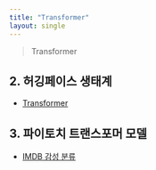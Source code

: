 ```yaml
---
title: "Transformer"
layout: single
---
```


> Transformer

## 2. 허깅페이스 생태계
* [Transformer][2-1]

## 3. 파이토치 트랜스포머 모델
* [IMDB 감성 분류][3-1]

[2-1]: https://drive.google.com/file/d/11CAdE3LMhEmCxh41dAj9jHj75tHWlma2/view?usp=drive_link
[3-1]: https://colab.research.google.com/drive/11SyxcY5-Z63WtLuTx22TXqWZTknflHkh
